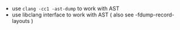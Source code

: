 
 - use `clang -cc1 -ast-dump` to work with AST
 - use libclang interface to work with AST ( also see -fdump-record-layouts )
